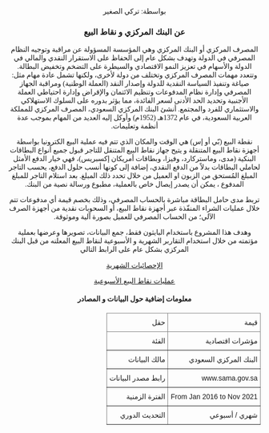 <link href="https://fonts.googleapis.com/css2?family=IBM+Plex+Sans+Arabic&display=swap" rel="stylesheet" type="text/css"/>
    <style> bdi {font-family: 'IBM Plex Sans Arabic';}
    div { direction: LTR; text-align: center </style>

 <div><p><bdi>  بواسطة: تركي الصغير </bdi></p></div>


 <div><h3><bdi> عن البنك المركزي و نقاط البيع  </bdi></h3></div>

<div><p ><bdi>
المصرف المركزي أو البنك المركزي وهي المؤسسة المسؤولة عن مراقبة وتوجيه النظام المصرفي في الدولة وتهدف بشكل عام إلى الحفاظ على الاستقرار النقدي والمالي في الدولة والأسهام في تعزيز النمو الاقتصادي والسيطرة على التضخم وتخفيض البطالة. وتتعدد مهمات المصرف المركزي وتختلف من دولة لأخرى، ولكنها تشمل عادة مهام مثل: صياغة وتنفيذ السياسة النقدية للدولة وإصدار النقد (العملة الوطنية) ومراقبة الجهاز المصرفي وإدارة نظام المدفوعات وتنظيم الائتمان والإقراض وإدارة احتياطي العملة الأجنبية وتحديد الحد الأدنى لسعر الفائدة، مما يؤثر بدوره على السلوك الاستهلاكي والاستثماري للفرد والمجتمع.
أنشئ البنك المركزي السعودي، المصرف المركزي للمملكة العربية السعودية، في عام 1372هـ (1952م) وأوكل إليه العديد من المهام بموجب عدة أنظمة وتعليمات.
<div><p><bdi>
نقطة البيع (بّي أو إس) هي الوقت والمكان الذي تتم فيه عملية البيع الكترونيا بواسطة أجهزة نقاط البيع المتنقلة و يتيح جهاز نقاط البيع المتنقل للتاجر قبول جميع أنواع البطاقات البنكية (مدى، وماستركارد، وفيزا، وبطاقات أمريكان إكسبريس)، فهي خيار الدفع الأمثل لحاملي البطاقات بدلاً من الدفع النقدي، إضافة إلى كونها أنسب حلول الدفع، يحسب التاجر المبلغ المُستحق من الزبون او العميل من خلال تحدد ذلك المبلغ. بعد استلام التاجر للمبلغ المدفوع ، يمكن أن يصدر إيصال خاص بالعملية، مطبوع ورسالة نصية من البنك.
</bdi></p></div>
<div><p><bdi>
تربط مدى حامل البطاقة مباشرة بالحساب المصرفي، وذلك بخصم قيمة أي مدفوعات تتم خلال عمليات الشراء المنفّذة عبر أجهزة نقاط البيع، أو السحوبات نقدية من أجهزة الصرف الآلي؛ من الحساب المصرفي للعميل بصورة آلية وموثوقة.
</bdi></p></div>
<div><p><bdi>
وهدف هذا المشروع باستخدام البايثون فقط، جمع البيانات، تصويرها وعرضها بعملية مؤتمته من خلال استخدام التقاربر الشهرية و الأسبوعية لنقاط البيع  المعلنه من قبل البنك المركزي بشكل عام على الرابط التالي

[الإحصائيات الشهرية](https://www.sama.gov.sa/ar-sa/EconomicReports/pages/monthlystatistics.aspx)

[عمليات نقاط البيع الأسبوعية](https://www.sama.gov.sa/ar-sa/Indices/Pages/POS.aspx)


</bdi></p></div>

<div><h4><bdi>
معلومات إضافية حول
البيانات و المصادر
<div><h4><bdi>

<style type="text/css">
.tg  {border-collapse:collapse;border-spacing:0;}
.tg td{border-color:black;border-style:solid;border-width:1px;font-family:IBM Plex Sans Arabic, sans-serif;font-size:14px;
  overflow:hidden;padding:10px 5px;word-break:normal;}
.tg th{border-color:black;border-style:solid;border-width:1px;font-family:IBM Plex Sans Arabic, sans-serif;font-size:14px;
  font-weight:normal;overflow:hidden;padding:10px 5px;word-break:normal;}
.tg .tg-za14{border-color:inherit;text-align:right;vertical-align:bottom}
</style>
<table class="tg"; align="center">
<thead>
  <tr>
    <th class="tg-za14">قيمة</th>
    <th class="tg-za14">حقل</th>
  </tr>
</thead>
<tbody>
  <tr>
    <td class="tg-za14">مؤشرات اقتصادية</td>
    <td class="tg-za14">الفئة</td>
  </tr>
  <tr>
    <td class="tg-za14">البنك المركزي السعودي</td>
    <td class="tg-za14">مالك البيانات</td>
  </tr>
  <tr> 
    <td class="tg-za14">www.sama.gov.sa</td>
    <td class="tg-za14">رابط مصدر البيانات</td> 
  </tr>
  <tr>
    <td class="tg-za14">From Jan 2016 to Nov 2021</td>
    <td class="tg-za14">الفترة الزمنية</td>
  </tr>
  <tr>
    <td class="tg-za14">  شهري / أسبوعي</td>
    <td class="tg-za14">التحديث الدوري</td>
  </tr>
</tbody>
</table>

